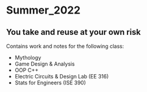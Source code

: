 # Summer_2022
## You take and reuse at your own risk
Contains work and notes for the following class: 
 - Mythology
 - Game Design & Analysis
 - OOP C++
 - Electric Circuits & Design Lab (EE 316)
 - Stats for Engineers (ISE 390)

